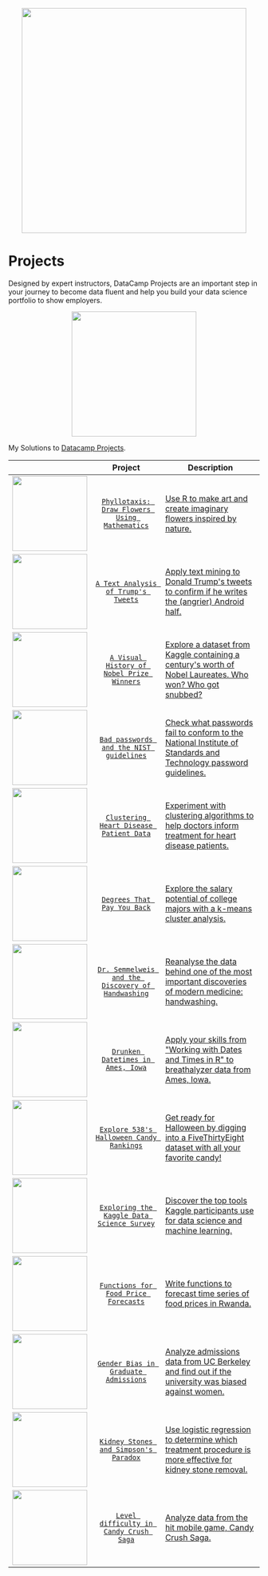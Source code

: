 <p align="center"> 
<img src="https://cdn.datacamp.com/main-app/assets/brand/logos/DataCamp_Horizontal_RGB-d196011f63ebda76dc5c9772425cf9541b8639af842d5e5476ef10f2460ed1e4.png" width="450">
</p>

# Projects


Designed by expert instructors, DataCamp Projects are an important step in your journey to become data fluent and help you build your data science portfolio to show employers.

<p align="center"> 
<img src="https://cdn.datacamp.com/main-app/assets/projects/projects-illustration-fb3e253ea0527cd53aafbd5ed1c4570a5c818c8deba9d0cedceb095bf64cb3fa.svg" width="250">
</p>




My Solutions to [Datacamp Projects](https://www.datacamp.com/profile/veeralakrishna).

<center>

|    | Project | Description |
| :-: | :-: |  --- |
| <img src="https://static.datacamp.com/static/0a6e0782321cf125eed57173bea4a53f/47ffe/project_image.png" width="150"> | [`Phyllotaxis: Draw Flowers Using Mathematics`](https://github.com/veeralakrishna/DataCamp-Portofolio-Project-Solutions--R/tree/master/%20Draw%20flowers%20using%20mathematics)|[Use R to make art and create imaginary flowers inspired by nature.](https://www.datacamp.com/projects/62)|
| <img src="https://static.datacamp.com/static/9a26495f82cef0b00998ab2e8712ac01/47ffe/project_image.png" width="150"> | [`A Text Analysis of Trump's Tweets`](https://github.com/veeralakrishna/DataCamp-Portofolio-Project-Solutions--R/tree/master/A%20Text%20Analysis%20of%20Trump's%20Tweets) | [Apply text mining to Donald Trump's tweets to confirm if he writes the (angrier) Android half.](https://www.datacamp.com/projects/511)|
|<img src="https://static.datacamp.com/static/c9314c09eb4bec6e159f065c6bc956ec/47ffe/project_image.png" width="150"> | [`A Visual History of Nobel Prize Winners`](https://github.com/veeralakrishna/DataCamp-Portofolio-Project-Solutions--R/tree/master/A%20Visual%20History%20of%20Nobel%20Prize%20Winners) | [Explore a dataset from Kaggle containing a century's worth of Nobel Laureates. Who won? Who got snubbed?](https://www.datacamp.com/projects/309) |
|<img src="https://static.datacamp.com/static/fa397d5292aeac62f2c057a5f398799c/47ffe/project_image.png" width="150"> | [`Bad passwords and the NIST guidelines`](https://github.com/veeralakrishna/DataCamp-Portofolio-Project-Solutions--R/tree/master/Bad%20passwords%20and%20the%20NIST%20guidelines) | [Check what passwords fail to conform to the National Institute of Standards and Technology password guidelines.](https://www.datacamp.com/projects/68) |
|<img src="https://static.datacamp.com/static/6cef7a0c5b8bf061ebdb044e0cce49dc/47ffe/project_image.png" width="150"> |  [`Clustering Heart Disease Patient Data`](https://github.com/veeralakrishna/DataCamp-Portofolio-Project-Solutions--R/tree/master/Clustering%20Heart%20Disease%20Patient%20Data) | [Experiment with clustering algorithms to help doctors inform treatment for heart disease patients.](https://www.datacamp.com/projects/552)|
| <img src="https://static.datacamp.com/static/991e2f10b1f14da16e55f879ecf07764/47ffe/project_image.png" width="150"> |[`Degrees That Pay You Back`](https://github.com/veeralakrishna/DataCamp-Portofolio-Project-Solutions--R/tree/master/Degrees%20That%20Pay%20You%20Back)|[Explore the salary potential of college majors with a k-means cluster analysis.](https://www.datacamp.com/projects/584)|
| <img src="https://static.datacamp.com/static/8699cdd512ddaf849ee597cfddb486d1/47ffe/project_image.png" width="150"> | [`Dr. Semmelweis and the Discovery of Handwashing`](https://github.com/veeralakrishna/DataCamp-Portofolio-Project-Solutions--R/tree/master/Dr.%20Semmelweis%20and%20the%20Discovery%20of%20Handwashing) | [Reanalyse the data behind one of the most important discoveries of modern medicine: handwashing.](https://www.datacamp.com/projects/49)|
| <img src="https://static.datacamp.com/static/88779b8a47c64e7de50c3ffaf7f9b2ec/47ffe/project_image.png" width="150"> | [`Drunken Datetimes in Ames, Iowa`](https://github.com/veeralakrishna/DataCamp-Portofolio-Project-Solutions--R/tree/master/Drunken%20Datetimes%20in%20Ames%2C%20Iowa) | [Apply your skills from "Working with Dates and Times in R" to breathalyzer data from Ames, Iowa.](https://www.datacamp.com/projects/489)|
| <img src="https://static.datacamp.com/static/3b9ac3ed172c8349a7ae827c3e6ae55b/47ffe/project_image.png" width="150"> | [`Explore 538's Halloween Candy Rankings`](https://github.com/veeralakrishna/DataCamp-Portofolio-Project-Solutions--R/tree/master/Explore%20538's%20Halloween%20Candy%20Rankings) | [Get ready for Halloween by digging into a FiveThirtyEight dataset with all your favorite candy!](https://www.datacamp.com/projects/458)|
| <img src="https://static.datacamp.com/static/b5b1dcfe22048955210058cbf70ac895/47ffe/project_image.png" width="150"> | [`Exploring the Kaggle Data Science Survey`](https://github.com/veeralakrishna/DataCamp-Portofolio-Project-Solutions--R/tree/master/Exploring%20the%20Kaggle%20Data%20Science%20Survey) | [Discover the top tools Kaggle participants use for data science and machine learning.](https://www.datacamp.com/projects/74)|
| <img src="https://static.datacamp.com/static/0594cd6f9f94ccd0f585055d7eaa3db4/47ffe/project_image.png" width="150"> | [`Functions for Food Price Forecasts`](https://github.com/veeralakrishna/DataCamp-Portofolio-Project-Solutions--R/tree/master/Functions%20for%20Food%20Price%20Forecasts) | [Write functions to forecast time series of food prices in Rwanda.](https://www.datacamp.com/projects/515)|
| <img src="https://static.datacamp.com/static/70d9cc7cfe067d9e1df13abe2a6daca7/47ffe/project_image.png" width="150"> | [`Gender Bias in Graduate Admissions`](https://github.com/veeralakrishna/DataCamp-Portofolio-Project-Solutions--R/tree/master/Gender%20Bias%20in%20Graduate%20Admissions) | [Analyze admissions data from UC Berkeley and find out if the university was biased against women.](https://www.datacamp.com/projects/567)|
| <img src="https://static.datacamp.com/static/a0de7f8dc6a8728ab07c7ea89c61b6ca/47ffe/project_image.png" width="150"> | [`Kidney Stones and Simpson's Paradox`](https://github.com/veeralakrishna/DataCamp-Portofolio-Project-Solutions--R/tree/master/Kidney%20Stones%20and%20Simpson's%20Paradox) | [Use logistic regression to determine which treatment procedure is more effective for kidney stone removal.](https://www.datacamp.com/projects/697)|
| <img src="https://static.datacamp.com/static/f2bc0e16eabdc3570ff7be1d5afdc738/47ffe/project_image.png" width="150"> | [`Level difficulty in Candy Crush Saga`](https://github.com/veeralakrishna/DataCamp-Portofolio-Project-Solutions--R/tree/master/Level%20difficulty%20in%20Candy%20Crush%20Saga) | [Analyze data from the hit mobile game, Candy Crush Saga.](https://www.datacamp.com/projects/139)|

</center>










